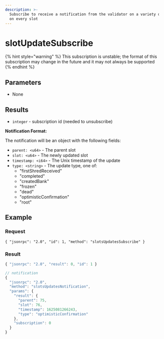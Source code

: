 ```yaml
---
description: >-
  Subscribe to receive a notification from the validator on a variety of updates
  on every slot
---
```


# slotUpdateSubscribe

{% hint style="warning" %}
This subscription is unstable; the format of this subscription may change in the future and it may not always be supported
{% endhint %}

## **Parameters**

* None

## **Results**

* `integer` - subscription id (needed to unsubscribe)

**Notification Format:**

The notification will be an object with the following fields:

* `parent: <u64>` - The parent slot
* `slot: <u64>` - The newly updated slot
* `timestamp: <i64>` - The Unix timestamp of the update
* `type: <string>` - The update type, one of:
  * "firstShredReceived"
  * "completed"
  * "createdBank"
  * "frozen"
  * "dead"
  * "optimisticConfirmation"
  * "root"

## **Example**

### Request

```shell
{ "jsonrpc": "2.0", "id": 1, "method": "slotsUpdatesSubscribe" }
```

### Result

```javascript
{ "jsonrpc": "2.0", "result": 0, "id": 1 }

// notification 
{
  "jsonrpc": "2.0",
  "method": "slotsUpdatesNotification",
  "params": {
    "result": {
      "parent": 75,
      "slot": 76,
      "timestamp": 1625081266243,
      "type": "optimisticConfirmation"
    },
    "subscription": 0
  }
}
```
